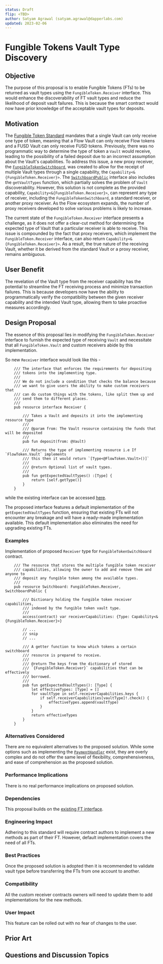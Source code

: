 ```yaml
---
status: Draft
flip: <TBD>
author: Satyam Agrawal (satyam.agrawal@dapperlabs.com)
updated: 2023-02-06
--- 
```

# Fungible Tokens Vault Type Discovery

## Objective

The purpose of this proposal is to enable Fungible Tokens (FTs) to be returned as vault types using the `FungibleToken.Receiver` interface. This would enhance the discoverability of FT vault types and reduce the likelihood of deposit vault failures. This is because the smart contract would now have prior knowledge of the acceptable vault types for deposits.

## Motivation

The [Fungible Token Standard](https://github.com/onflow/flow-ft) mandates that a single Vault can only receive one type of token, meaning that a Flow Vault can only receive Flow tokens and a FUSD Vault can only receive FUSD tokens. Previously, there was no programmatic way to determine the type of token a `Vault` would receive, leading to the possibility of a failed deposit due to an incorrect assumption about the Vault's capabilities. To address this issue, a new proxy receiver, the [`FungibleTokenSwitchboard`](https://github.com/onflow/flow-ft/blob/master/contracts/FungibleTokenSwitchboard.cdc), was created to allow for the receipt of multiple Vault types through a single capability, the `Capability<&{FungibleToken.Receiver}>`. The [`SwitchboardPublic`](https://github.com/onflow/flow-ft/blob/4416bbe585629671d00d3acfa6fd8052104dd861/contracts/FungibleTokenSwitchboard.cdc#L37) interface also includes the `getVaultTypes` function, which partially solves the problem of `Vault` discoverability. However, this solution is not complete as the provided capability, `Capability<&{FungibleToken.Receiver}>`, can represent any type of receiver, including the `FungibleTokenSwitchboard`, a standard receiver, or another proxy receiver. As the Flow ecosystem expands, the number of proxy receivers developed to solve various problems is likely to increase.

The current state of the `FungibleToken.Receiver` interface presents a challenge, as it does not offer a clear-cut method for determining the expected type of Vault that a particular receiver is able to receive. This issue is compounded by the fact that proxy receivers, which implement the `FungibleToken.Receiver` interface, can also return `Capability<&{FungibleToken.Receiver}>`. As a result, the true nature of the receiving Vault, whether it be derived from the standard Vault or a proxy receiver, remains ambiguous.

## User Benefit

The revelation of the Vault type from the receiver capability has the potential to streamline the FT receiving process and minimize transaction failures. This is because developers now have the ability to programmatically verify the compatibility between the given receiver capability and the intended Vault type, allowing them to take proactive measures accordingly.

## Design Proposal

The essence of this proposal lies in modifying the `FungibleToken.Receiver` interface to furnish the expected type of receiving `Vault` and necessitate that all `FungibleToken.Vault` and custom receivers abide by this implementation. 

So new `Receiver` interface would look like this -  
```cadence
    /// The interface that enforces the requirements for depositing
    /// tokens into the implementing type.
    ///
    /// We do not include a condition that checks the balance because
    /// we want to give users the ability to make custom receivers that
    /// can do custom things with the tokens, like split them up and
    /// send them to different places.
    ///
    pub resource interface Receiver {

        /// Takes a Vault and deposits it into the implementing resource type
        ///
        /// @param from: The Vault resource containing the funds that will be deposited
        ///
        pub fun deposit(from: @Vault)

        /// Returns the type of implementing resource i.e If `FlowToken.Vault` implements
        /// this then it would return `[Type<@FlowToken.Vault>()]`
        ///
        /// @return Optional list of vault types.
        /// 
        pub fun getExpectedVaultTypes() :[Type] {
            return [self.getType()]
        }
    }
```

while the existing interface can be accessed [here](https://github.com/onflow/flow-ft/blob/4416bbe585629671d00d3acfa6fd8052104dd861/contracts/FungibleToken.cdc#L105).

The proposed interface features a default implementation of the `getExpectedVaultTypes` function, ensuring that existing FTs will not encounter any breakage and will have a ready-made implementation available. This default implementation also eliminates the need for upgrading existing FTs.

### Examples
Implementation of proposed `Receiver` type for `FungibleTokenSwitchboard` contract.

```cadence
    /// The resource that stores the multiple fungible token receiver 
    /// capabilities, allowing the owner to add and remove them and anyone to 
    /// deposit any fungible token among the available types.
    /// 
    pub resource Switchboard: FungibleToken.Receiver, SwitchboardPublic {

        /// Dictionary holding the fungible token receiver capabilities, 
        /// indexed by the fungible token vault type.
        /// 
        access(contract) var receiverCapabilities: {Type: Capability<&{FungibleToken.Receiver}>}

        // ...
        // snip
        // ...

        /// A getter function to know which tokens a certain switchboard 
        /// resource is prepared to receive.
        ///
        /// @return The keys from the dictionary of stored 
        /// `{FungibleToken.Receiver}` capabilities that can be effectively 
        /// borrowed.
        ///
        pub fun getExpectedVaultTypes(): [Type] {
            let effectiveTypes: [Type] = []
            for vaultType in self.receiverCapabilities.keys {
                if self.receiverCapabilities[vaultType]!.check() {
                    effectiveTypes.append(vaultType)
                }
            }
            return effectiveTypes
        }
    }
```

### Alternatives Considered

There are no equivalent alternatives to the proposed solution. While some options such as implementing the [`PaymentHandler`](https://github.com/onflow/Offers/blob/offers-implementation/contracts/PaymentHandler.cdc) exist, they are overly complex and do not offer the same level of flexibility, comprehensiveness, and ease of comprehension as the proposed solution.

### Performance Implications

There is no real performance implications on proposed solution.

### Dependencies

This proposal builds on the [existing FT interface](https://github.com/onflow/flow-ft).

### Engineering Impact

Adhering to this standard will require contract authors to implement a new methods as part of their FT. However, default implementation covers the need of all FTs.

### Best Practices

Once the proposed solution is adopted then it is recommended to validate vault type before transferring the FTs from one account to another.

### Compatibility

All the custom receiver contracts owners will need to update them to add implementations for the new methods.

### User Impact

This feature can be rolled out with no fear of changes to the user.

## Prior Art

<TBD>

## Questions and Discussion Topics

<TBD>
